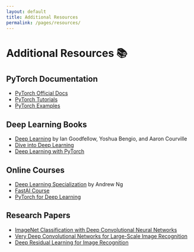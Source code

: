 ```yaml
---
layout: default
title: Additional Resources
permalink: /pages/resources/
---
```


# Additional Resources 📚

## PyTorch Documentation

* [PyTorch Official Docs](https://pytorch.org/docs/stable/index.html)
* [PyTorch Tutorials](https://pytorch.org/tutorials/)
* [PyTorch Examples](https://github.com/pytorch/examples)

## Deep Learning Books

* [Deep Learning](https://www.deeplearningbook.org/) by Ian Goodfellow, Yoshua Bengio, and Aaron Courville
* [Dive into Deep Learning](https://d2l.ai/)
* [Deep Learning with PyTorch](https://pytorch.org/deep-learning-with-pytorch)

## Online Courses

* [Deep Learning Specialization](https://www.coursera.org/specializations/deep-learning) by Andrew Ng
* [FastAI Course](https://course.fast.ai/)
* [PyTorch for Deep Learning](https://www.udacity.com/course/deep-learning-pytorch--ud188)

## Research Papers

* [ImageNet Classification with Deep Convolutional Neural Networks](https://papers.nips.cc/paper/4824-imagenet-classification-with-deep-convolutional-neural-networks.pdf)
* [Very Deep Convolutional Networks for Large-Scale Image Recognition](https://arxiv.org/abs/1409.1556)
* [Deep Residual Learning for Image Recognition](https://arxiv.org/abs/1512.03385)